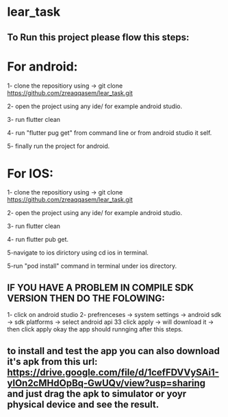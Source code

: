# lear_task

## To Run this project please flow this steps:

# For android: 

1- clone the repositiory using -> git clone https://github.com/zreaqqasem/lear_task.git

2- open the project using any ide/ for example android studio.

3- run flutter clean

4- run "flutter pug get" from command line or from android studio it self.

5- finally run the project for android.

# For IOS:

1- clone the repositiory using -> git clone https://github.com/zreaqqasem/lear_task.git

2- open the project using any ide/ for example android studio.

3- run flutter clean

4- run flutter pub get.

5-navigate to ios dirictory  using cd ios in terminal.

5-run "pod install" command in terminal under ios directory.

## IF YOU HAVE A PROBLEM IN COMPILE SDK VERSION THEN DO THE FOLOWING:

1- click on android studio
2- prefrenceses -> system settings -> android sdk -> sdk platforms -> select android api 33 click apply -> will download it -> then click apply okay
the app should runnging after this steps.

## to install and test the app you can also download it's apk from this url: https://drive.google.com/file/d/1cefFDVVySAi1-ylOn2cMHdOpBq-GwUQv/view?usp=sharing and just drag the apk to simulator or yoyr physical device and see the result.
